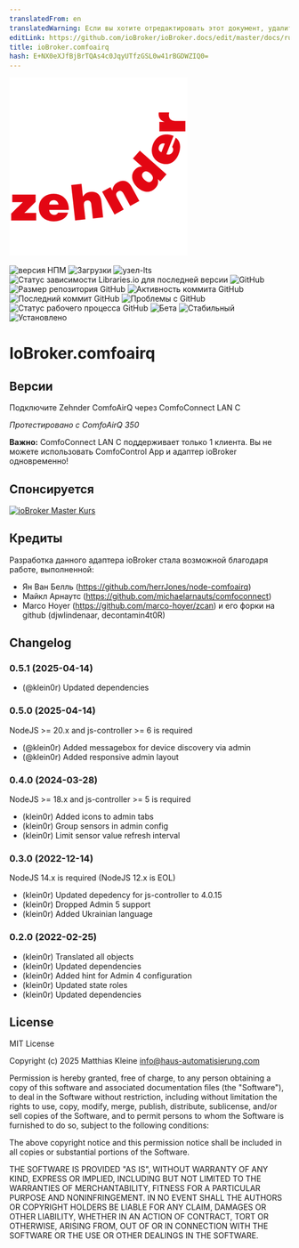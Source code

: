 ```yaml
---
translatedFrom: en
translatedWarning: Если вы хотите отредактировать этот документ, удалите поле «translationFrom», в противном случае этот документ будет снова автоматически переведен
editLink: https://github.com/ioBroker/ioBroker.docs/edit/master/docs/ru/adapterref/iobroker.comfoairq/README.md
title: ioBroker.comfoairq
hash: E+NX0eXJfBjBrTQAs4c0JqyUTfzGSL0w41rBGDWZIQ0=
---
```

![Логотип](../../../en/adapterref/iobroker.comfoairq/admin/comfoairq.png)

![версия НПМ](https://img.shields.io/npm/v/iobroker.comfoairq?style=flat-square)
![Загрузки](https://img.shields.io/npm/dm/iobroker.comfoairq?label=npm%20downloads&style=flat-square)
![узел-lts](https://img.shields.io/node/v-lts/iobroker.comfoairq?style=flat-square)
![Статус зависимости Libraries.io для последней версии](https://img.shields.io/librariesio/release/npm/iobroker.comfoairq?label=npm%20dependencies&style=flat-square)
![GitHub](https://img.shields.io/github/license/klein0r/iobroker.comfoairq?style=flat-square)
![Размер репозитория GitHub](https://img.shields.io/github/repo-size/klein0r/iobroker.comfoairq?logo=github&style=flat-square)
![Активность коммита GitHub](https://img.shields.io/github/commit-activity/m/klein0r/iobroker.comfoairq?logo=github&style=flat-square)
![Последний коммит GitHub](https://img.shields.io/github/last-commit/klein0r/iobroker.comfoairq?logo=github&style=flat-square)
![Проблемы с GitHub](https://img.shields.io/github/issues/klein0r/iobroker.comfoairq?logo=github&style=flat-square)
![Статус рабочего процесса GitHub](https://img.shields.io/github/actions/workflow/status/klein0r/iobroker.comfoairq/test-and-release.yml?branch=master&logo=github&style=flat-square)
![Бета](https://img.shields.io/npm/v/iobroker.comfoairq.svg?color=red&label=beta)
![Стабильный](http://iobroker.live/badges/comfoairq-stable.svg)
![Установлено](http://iobroker.live/badges/comfoairq-installed.svg)

# IoBroker.comfoairq
## Версии
Подключите Zehnder ComfoAirQ через ComfoConnect LAN C

*Протестировано с ComfoAirQ 350*

**Важно:** ComfoConnect LAN C поддерживает только 1 клиента. Вы не можете использовать ComfoControl App и адаптер ioBroker одновременно!

## Спонсируется
[![ioBroker Master Kurs](https://haus-automatisierung.com/images/ads/ioBroker-Kurs.png?2024)](https://haus-automatisierung.com/iobroker-kurs/?refid=iobroker-comfoairq)

## Кредиты
Разработка данного адаптера ioBroker стала возможной благодаря работе, выполненной:

* Ян Ван Белль (https://github.com/herrJones/node-comfoairq)
* Майкл Арнаутс (https://github.com/michaelarnauts/comfoconnect)
* Marco Hoyer (https://github.com/marco-hoyer/zcan) и его форки на github (djwlindenaar, decontamin4t0R)

## Changelog

<!--
  Placeholder for the next version (at the beginning of the line):
  ### **WORK IN PROGRESS**
-->
### 0.5.1 (2025-04-14)

* (@klein0r) Updated dependencies

### 0.5.0 (2025-04-14)

NodeJS >= 20.x and js-controller >= 6 is required

* (@klein0r) Added messagebox for device discovery via admin
* (@klein0r) Added responsive admin layout

### 0.4.0 (2024-03-28)

NodeJS >= 18.x and js-controller >= 5 is required

* (klein0r) Added icons to admin tabs
* (klein0r) Group sensors in admin config
* (klein0r) Limit sensor value refresh interval

### 0.3.0 (2022-12-14)

NodeJS 14.x is required (NodeJS 12.x is EOL)

* (klein0r) Updated depedency for js-controller to 4.0.15
* (klein0r) Dropped Admin 5 support
* (klein0r) Added Ukrainian language

### 0.2.0 (2022-02-25)

* (klein0r) Translated all objects
* (klein0r) Updated dependencies
* (klein0r) Added hint for Admin 4 configuration
* (klein0r) Updated state roles
* (klein0r) Updated dependencies

## License

MIT License

Copyright (c) 2025 Matthias Kleine <info@haus-automatisierung.com>

Permission is hereby granted, free of charge, to any person obtaining a copy
of this software and associated documentation files (the "Software"), to deal
in the Software without restriction, including without limitation the rights
to use, copy, modify, merge, publish, distribute, sublicense, and/or sell
copies of the Software, and to permit persons to whom the Software is
furnished to do so, subject to the following conditions:

The above copyright notice and this permission notice shall be included in all
copies or substantial portions of the Software.

THE SOFTWARE IS PROVIDED "AS IS", WITHOUT WARRANTY OF ANY KIND, EXPRESS OR
IMPLIED, INCLUDING BUT NOT LIMITED TO THE WARRANTIES OF MERCHANTABILITY,
FITNESS FOR A PARTICULAR PURPOSE AND NONINFRINGEMENT. IN NO EVENT SHALL THE
AUTHORS OR COPYRIGHT HOLDERS BE LIABLE FOR ANY CLAIM, DAMAGES OR OTHER
LIABILITY, WHETHER IN AN ACTION OF CONTRACT, TORT OR OTHERWISE, ARISING FROM,
OUT OF OR IN CONNECTION WITH THE SOFTWARE OR THE USE OR OTHER DEALINGS IN THE
SOFTWARE.